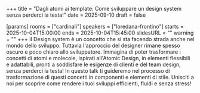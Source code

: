 +++
title = "Dagli atomi ai template: Come sviluppare un design system senza perderci la testa!"
date = 2025-09-10
draft = false

[params]
rooms = ["cardinali"]
speakers = ["loredana-frontino"]
starts = 2025-10-04T15:00:00
ends = 2025-10-04T15:45:00
slidesURL = ""
warning = ""
+++
Il Design system è un concetto che si sta facendo strada anche nel mondo dello sviluppo. Tuttavia l'approccio del designer rimane spesso oscuro e poco chiaro allo sviluppatore.
Immagina di poter trasformare i concetti di atomi e molecole, ispirati all'Atomic Design, in elementi flessibili e adattabili, pronti a soddisfare le esigenze di clienti e del team design, senza perderci la testa!
In questo talk ti guideremo nel processo di trasformazione di questi concetti in componenti e elementi di stile.
Unisciti a noi per scoprire come rendere i tuoi sviluppi efficienti, fluidi e senza stress!
